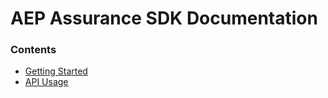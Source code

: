 # AEP Assurance SDK Documentation

### Contents

* [Getting Started](./getting-started.md)
* [API Usage](./api-reference.md)
